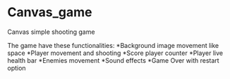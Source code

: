 # Canvas_game
Canvas simple shooting game

  The game have these functionalities:
    *Background image movement like space
    *Player movement and shooting
    *Score player counter
    *Player live health bar
    *Enemies movement
    *Sound effects
    *Game Over with restart option
    
